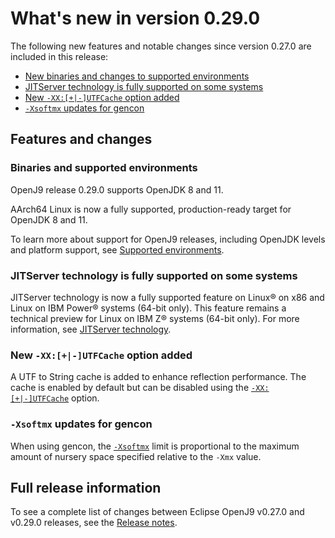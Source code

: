 <!--
* Copyright (c) 2017, 2022 IBM Corp. and others
*
* This program and the accompanying materials are made
* available under the terms of the Eclipse Public License 2.0
* which accompanies this distribution and is available at
* https://www.eclipse.org/legal/epl-2.0/ or the Apache
* License, Version 2.0 which accompanies this distribution and
* is available at https://www.apache.org/licenses/LICENSE-2.0.
*
* This Source Code may also be made available under the
* following Secondary Licenses when the conditions for such
* availability set forth in the Eclipse Public License, v. 2.0
* are satisfied: GNU General Public License, version 2 with
* the GNU Classpath Exception [1] and GNU General Public
* License, version 2 with the OpenJDK Assembly Exception [2].
*
* [1] https://www.gnu.org/software/classpath/license.html
* [2] http://openjdk.java.net/legal/assembly-exception.html
*
* SPDX-License-Identifier: EPL-2.0 OR Apache-2.0 OR GPL-2.0 WITH
* Classpath-exception-2.0 OR LicenseRef-GPL-2.0 WITH Assembly-exception
-->

# What's new in version 0.29.0

The following new features and notable changes since version 0.27.0 are included in this release:

- [New binaries and changes to supported environments](#binaries-and-supported-environments)
- [JITServer technology is fully supported on some  systems](#jitserver-technology-is-fully-supported-on-some-systems)
- [New `-XX:[+|-]UTFCache` option added](#new-xx-utfcache-option-added)
- [`-Xsoftmx` updates for gencon](#-xsoftmx-updates-for-gencon)

## Features and changes

### Binaries and supported environments

OpenJ9 release 0.29.0 supports OpenJDK 8 and 11.

AArch64 Linux is now a fully supported, production-ready target for OpenJDK 8 and 11.

To learn more about support for OpenJ9 releases, including OpenJDK levels and platform support, see [Supported environments](openj9_support.md).

### JITServer technology is fully supported on some systems

JITServer technology is now a fully supported feature on Linux&reg; on x86 and Linux on IBM Power&reg; systems (64-bit only). This feature remains a technical preview for Linux on IBM Z&reg; systems (64-bit only). For more information, see [JITServer technology](jitserver.md).

### New `-XX:[+|-]UTFCache` option added

A UTF to String cache is added to enhance reflection performance. The cache is enabled by default but can be disabled using the [`-XX:[+|-]UTFCache`](xxutfcache.md) option.

### `-Xsoftmx` updates for gencon

When using gencon, the [`-Xsoftmx`](xsoftmx.md) limit is proportional to the maximum amount of nursery space specified relative to the `-Xmx` value.

## Full release information

To see a complete list of changes between Eclipse OpenJ9 v0.27.0 and v0.29.0 releases, see the [Release notes](https://github.com/eclipse-openj9/openj9/blob/master/doc/release-notes/0.29/0.29.md).

<!-- ==== END OF TOPIC ==== version0.29.md ==== -->
